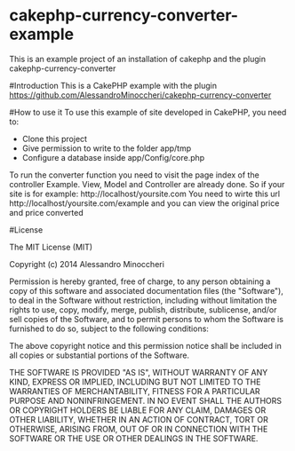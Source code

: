 cakephp-currency-converter-example
==================================

This is an example project of an installation of cakephp and the plugin cakephp-currency-converter

#Introduction
This is a CakePHP example with the plugin 
https://github.com/AlessandroMinoccheri/cakephp-currency-converter

#How to use it
To use this example of site developed in CakePHP, you need to:
- Clone this project
- Give permission to write to the folder app/tmp
- Configure a database inside app/Config/core.php

To run the converter function you need to visit the page index of the controller Example. View, Model and Controller are already done.
So if your site is for example: http://localhost/yoursite.com
You need to wirte this url http://localhost/yoursite.com/example and you can view the original price and price converted

#License

The MIT License (MIT)

Copyright (c) 2014 Alessandro Minoccheri

Permission is hereby granted, free of charge, to any person obtaining a copy of this software and associated documentation files (the "Software"), to deal in the Software without restriction, including without limitation the rights to use, copy, modify, merge, publish, distribute, sublicense, and/or sell copies of the Software, and to permit persons to whom the Software is furnished to do so, subject to the following conditions:

The above copyright notice and this permission notice shall be included in all copies or substantial portions of the Software.

THE SOFTWARE IS PROVIDED "AS IS", WITHOUT WARRANTY OF ANY KIND, EXPRESS OR IMPLIED, INCLUDING BUT NOT LIMITED TO THE WARRANTIES OF MERCHANTABILITY, FITNESS FOR A PARTICULAR PURPOSE AND NONINFRINGEMENT. IN NO EVENT SHALL THE AUTHORS OR COPYRIGHT HOLDERS BE LIABLE FOR ANY CLAIM, DAMAGES OR OTHER LIABILITY, WHETHER IN AN ACTION OF CONTRACT, TORT OR OTHERWISE, ARISING FROM, OUT OF OR IN CONNECTION WITH THE SOFTWARE OR THE USE OR OTHER DEALINGS IN THE SOFTWARE.



